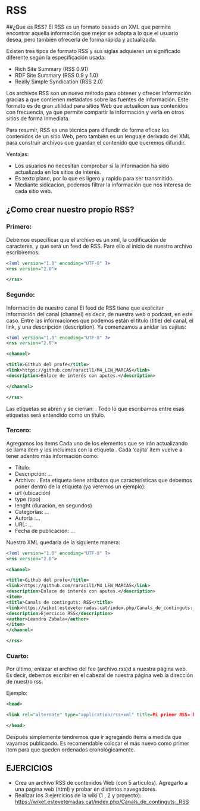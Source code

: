 # RSS
##¿Que es RSS?
El RSS es un formato basado en XML que permite encontrar aquella información que mejor se
adapta a lo que el usuario desea, pero también ofrecerla de forma rápida y actualizada. 

Existen tres tipos de formato RSS y sus siglas adquieren un significado diferente según la
especificación usada:
- Rich Site Summary (RSS 0.91)
- RDF Site Summary (RSS 0.9 y 1.0)
- Really Simple Syndication (RSS 2.0) 

Los archivos RSS son un nuevo método para obtener y ofrecer información gracias a que
contienen metadatos sobre las fuentes de información. Este formato es de gran utilidad para
sitios Web que actualicen sus contenidos con frecuencia, ya que permite compartir la
información y verla en otros sitios de forma inmediata.

Para resumir, RSS es una técnica para difundir de forma eficaz los contenidos de un sitio Web,
pero también es un lenguaje derivado del XML para construir archivos que guardan el contenido que 
queremos difundir.

Ventajas:
- Los usuarios no necesitan comprobar si la información ha sido actualizada en los sitios de interés.
- Es texto plano, por lo que es ligero y rapido para ser transmitido.
- Mediante sidicacion, podemos filtrar la información que nos interesa de cada sitio web.

## ¿Como crear nuestro propio RSS?

### Primero:
Debemos especificar que el archivo es un xml, la codificación de caracteres, y que será un feed de RSS. Para ello al inicio de nuestro archivo escribiremos:

```xml
<?xml version="1.0" encoding="UTF-8" ?>
<rss version="2.0">

</rss>
```
### Segundo:
Información de nuestro canal
El feed de RSS tiene que explicitar información del canal (channel) es decir, de nuestra web o podcast, en este caso. Entre las informaciones que podemos están el título (title) del canal, el link, y una descripción (description). Ya comenzamos a anidar las cajitas:
```xml
<?xml version="1.0" encoding="UTF-8" ?>
<rss version="2.0">

<channel>

<title>Github del profe</title>
<link>https://github.com/raracil1/M4_LEN_MARCAS</link>
<description>Enlace de interés con aputes.</description>

</channel>

</rss>
```
Las etiquetas se abren y se cierran: <title>…</title>. Todo lo que escribamos entre esas etiquetas será entendido como un título.

### Tercero:
Agregamos los ítems
Cada uno de los elementos que se irán actualizando se llama ítem y los incluimos con la etiqueta <item></item>. Cada ‘cajita’ item vuelve a tener adentro más información como:

- Título: <title>…</title>
- Descripción: <description>…</description>
- Archivo: <enclosure>. Esta etiqueta tiene atributos que características que debemos poner dentro de la etiqueta (ya veremos un ejemplo):
- url (ubicación)
- type (tipo)
- lenght (duración, en segundos)
- Categorías: <category>…</category>
- Autoría :<author>…</author>
- URL: <link>…</link>
- Fecha de publicación: <pubDate>…</pubDate>

Nuestro XML quedaría de la siguiente manera:
```xml
<?xml version="1.0" encoding="UTF-8" ?>
<rss version="2.0">

<channel>

<title>Github del profe</title>
<link>https://github.com/raracil1/M4_LEN_MARCAS</link>
<description>Enlace de interés con aputes.</description>
<item>
<title>Canals de continguts: RSS</title>
<link>https://wiket.esteveterradas.cat/index.php/Canals_de_continguts:_RSS</link>
<description>Ejercicio RSS</description>
<author>Leandro Zabala</author>
</item>
</channel>

</rss>
```
### Cuarto:
Por último, enlazar el archivo del fee (archivo.rss)d a nuestra página web. Es decir, debemos escribir en el cabezal de nuestra página web la dirección de nuestro rss. 

Ejemplo:
```xml
<head>

<link rel="alternate" type="application/rss+xml" title=Mi primer RSS» href="archivo.rss" />

</head>
```
Después simplemente tendremos que ir agregando ítems a medida que vayamos publicando. 
Es recomendable colocar el más nuevo como primer item para que queden ordenados cronológicamente.



## EJERCICIOS

- Crea un archivo RSS de contenidos Web (con 5 articulos). Agregarlo a una pagina web (html) y probar en distintos navegadores.
- Realizar los 3 ejercicios de la wiki (1 , 2 y proyecto): https://wiket.esteveterradas.cat/index.php/Canals_de_continguts:_RSS
